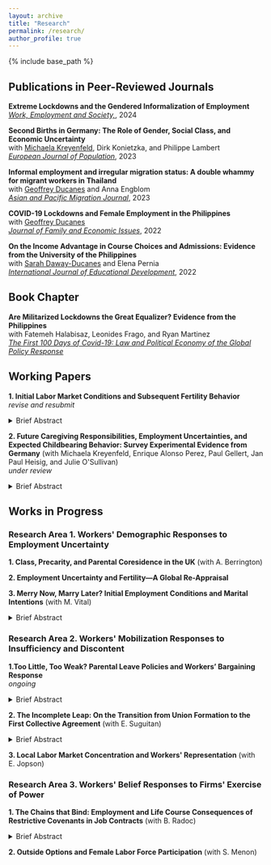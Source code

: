 ```yaml
---
layout: archive
title: "Research"
permalink: /research/
author_profile: true
---
```


{% include base_path %}

## Publications in Peer-Reviewed Journals 

**Extreme Lockdowns and the Gendered Informalization of Employment**<br>[_Work, Employment and Society,_](https://doi.org/10.1177/09500170241247121), 2024

**Second Births in Germany: The Role of Gender, Social Class, and Economic Uncertainty**<br>with [Michaela Kreyenfeld](https://www.hertie-school.org/en/research/faculty-and-researchers/profile/person/kreyenfeld), Dirk Konietzka, and Philippe Lambert<br>[_European Journal of Population_](https://link.springer.com/article/10.1007/s10680-023-09656-5), 2023

**Informal employment and irregular migration status: A double whammy for migrant workers in Thailand**<br>with [Geoffrey Ducanes](https://2012.ateneo.edu/ls/soss/economics/faculty/ducanes-geoffrey-m) and Anna Engblom<br>[_Asian and Pacific Migration Journal_](https://doi.org/10.1177/01171968231188135), 2023

**COVID-19 Lockdowns and Female Employment in the Philippines**<br>with [Geoffrey Ducanes](https://2012.ateneo.edu/ls/soss/economics/faculty/ducanes-geoffrey-m)<br>[_Journal of Family and Economic Issues_](https://link.springer.com/article/10.1007/s10834-022-09879-4), 2022

**On the Income Advantage in Course Choices and Admissions: Evidence from the University of the Philippines**<br>with [Sarah Daway-Ducanes](https://econ.upd.edu.ph/about-upse/faculty/ssdaway/) and Elena Pernia<br>[_International Journal of Educational Development_](https://www.sciencedirect.com/science/article/abs/pii/S0738059322000281), 2022

## Book Chapter

**Are Militarized Lockdowns the Great Equalizer? Evidence from the Philippines**<br>with Fatemeh Halabisaz, Leonides Frago, and Ryan Martinez<br>[_The First 100 Days of Covid-19: Law and Political Economy of the Global Policy Response_](https://books.google.de/books/about/The_First_100_Days_of_Covid_19.html?id=z35MzwEACAAJ&redir_esc=y)

## Working Papers

**1. Initial Labor Market Conditions and Subsequent Fertility Behavior**<br> _revise and resubmit_

<details>
  <summary>Brief Abstract</summary>
  
The conditions upon which people enter the labor market have been demonstrated to affect a variety of later life outcomes such as family formation, employment, and wealth accumulation. After the 2008-09 Global Financial Crisis, a thick strand of the literature has shown that initial employment uncertainty leads to postponed childbearing and higher ultimate childlessness. Yet it is not only individual conditions that matter, broader macroeconomic conditions upon entry also matter. Indeed, the “scarring” literature has likewise demonstrated how recessions negatively affect later life outcomes of their cohorts compared to non-recession entrants. Using detailed employment and birth histories of labor market entrants in Germany, this paper examines the effects of initial conditions, operationalized using fixed-term employment and recession year entry, on subsequent fertility behavior. To partly address endogenous selection bias, we employ a two-step identification strategy combining a non-parametric optimal full matching step and a parametric event history modeling step using the matched data. Results suggest that entering the labor market with a fixed-term contract has persistent negative effects on first births up to a decade after entry and the results are pronounced only for females, whereas entering during a recession has persistent negative effects only for males. </details> 

**2. Future Caregiving Responsibilities, Employment Uncertainties, and Expected Childbearing Behavior: Survey Experimental Evidence from Germany** (with Michaela Kreyenfeld, Enrique Alonso Perez, Paul Gellert, Jan Paul Heisig, and Julie O'Sullivan)<br>_under review_

<details>
  <summary>Brief Abstract</summary>
  
In societies experiencing declining birth rates, understanding factors that influence childbearing decisions is critical. We employ a factorial survey experiment to investigate how future narratives of old age caregiving responsibilities and employment uncertainties shape the expected childbearing behavior of a fictitious couple described in a vignette. Respondents from the nationally representative German Socio-Economic Panel Innovation Sample (SOEP-IS) (n=1,750) were randomly assigned five vignettes, each describing a hypothetical and future-oriented narrative with varying levels of old-age caregiving responsibilities and employment uncertainties. After each vignette, respondents rated their expectations about the couple’s childbearing behavior within the next three years using an 11-point Likert scale. Results show that high old age caregiving responsibilities and high employment uncertainties reduce expected childbearing behavior by 2.8 and 1.9 points respectively, compared to when both factors are absent. Taking respondent characteristics into account, further analyses reveal that while female respondents evaluate the importance of having low or no old age caregiving responsibilities than males do, neither objective nor subjective measures of respondents’ employment markers moderated the effect of future employment uncertainties. We discuss the implications of our results in highlighting the conditions that are regarded as more or less favorable for childbearing and, more broadly, how both future-oriented old-age caregiving duties and employment uncertainties alter expectations about family formation. </details>

## Works in Progress

### Research Area 1. Workers' Demographic Responses to Employment Uncertainty

**1. Class, Precarity, and Parental Coresidence in the UK** (with A. Berrington)

**2. Employment Uncertainty and Fertility—A Global Re-Appraisal**

**3. Merry Now, Marry Later? Initial Employment Conditions and Marital Intentions** (with M. Vital)

<details>
  <summary>Brief Abstract</summary>
  
Young adults typically navigate initial transitions into the labor market along with family formation intentions and decisions. A thick strand of literature, mostly based on Western contexts, demonstrates how employment instability is associated with marital behavior (intentions and actual transitions). The Philippines, as the only country in the world without any legal provision for divorce, is an interesting case in analyzing both the institution of and the preferences for marriage. Following the Oppenheimerian hypothesis that employment stability partly explains (earlier) marriage timing, especially among career-oriented young adults, we analyze: what is the relationship between precarious initial conditions and marital intentions among this highly educated subgroup? We estimate logistic regression models using data from a nationally representative college graduate tracer survey in the Philippines. Our analysis highlights three findings. (1) An overwhelming majority intend to get married (>90\%), regardless of employment status. (2) Precarious labor market states are not associated with marital intentions except for economically inactive females. (3) Precarity matters for the expressed timing of marriage---compared to their stably employed counterparts, marriage-oriented young adults on fixed-term contracts, unemployment, or economic inactivity express a slightly later ideal period to marry. These descriptive findings speak to the idea that highly educated young adults in ``merry'' employment conditions intend to marry sooner rather than later. </details>

### Research Area 2. Workers' Mobilization Responses to Insufficiency and Discontent

**1.Too Little, Too Weak? Parental Leave Policies and Workers’ Bargaining Response**<br> _ongoing_

<details>
  <summary>Brief Abstract</summary>
  
When statutory work and family entitlements are deemed insufficient, how do workers respond and compensate? Looking at some advanced economies points us to an idea---unionization and collective bargaining (CB) are channels to attain better conditions and higher benefit entitlements than what is legally guaranteed. Whether this ``success story'' applies in other contexts where unions play a less salient role and parental leave laws are perceived as less strongly enforced, as is the case in many developing countries, has not been explored. To address this, we construct a novel dataset of all private sector collective bargaining agreements (CBAs) in the Philippines from 2016-2021 to: (1) descriptively show the prevalence of paid parental leaves (PPLs) in CBAs and (2) analyze the causal effect of a 2019 maternity leave reform, which increased benefit entitlement from 8 to 15 weeks, on the inclusion of PPLs in CBAs using two quasi-experimental designs. Results show that around 65\% of CBAs contain reinforcing provisions that merely restate statutory leave entitlements, while only 5\% contain augmenting provisions that secure more leaves. Meanwhile, we do not find evidence that the 2019 reform crowded out PPL provisions in CBAs. Unpacking potential mechanisms, semi-structured interviews with union leaders lend support to the idea that where compliance and enforcement of family policy laws are perceived as weak, redundancy is as much of an objective as augmentation is in collective bargaining.
</details>

**2. The Incomplete Leap: On the Transition from Union Formation to the First Collective Agreement** (with E. Suguitan)

<details>
  <summary>Brief Abstract</summary>
  
In decentralized systems where unionization and bargaining occur at the establishment level, what explains the (speedy) transition from union formation to the first collective agreement? While prior evidence in some developed countries (e.g. United States) estimates this transition to be a little over a year, little to no evidence exists in other contexts where unions play a less central role. Extending prior literature, we analyze the Philippines where national unionization and collective bargaining coverage rates are relatively low. Using methods from survival analysis on novel register data, we descriptively demonstrate that: (1) median union membership density is low at 40\%; (2) only 20\% of all new union registrations have successfully registered a contract; and (3) unions with higher densities, that are independent, and in the manufacturing sector experience elevated transition rates to a collective agreement.
</details>

**3. Local Labor Market Concentration and Workers' Representation** (with E. Jopson)

### Research Area 3. Workers' Belief Responses to Firms' Exercise of Power

**1. The Chains that Bind: Employment and Life Course Consequences of Restrictive Covenants in Job Contracts** (with B. Radoc)

<details>
  <summary>Brief Abstract</summary>

Restrictive covenants (RCs) in job contracts serve as de facto chains restricting workers’ current and future mobility by preventing them from either prematurely exiting the firm or working for its competitor (or both) within a limited period post-employment. A growing strand of the literature has analyzed its effects on individual and aggregate wages and employment as well as firm-level innovation and profitability. In this project, we operationalize RCs as non-compete, non-solicitation, training repayment, and monitoring and enforcement clauses embedded in hypothetical job contracts. Using a conjoint design, we test the effects of these RCs on an array of subsequent outcomes including job search, satisfaction, and family formation intentions. Findings using preliminary data from highly educated labor market entrants in the Philippines lend evidence to the adverse effects of certain types of RCs. While non-competes substantially restrict within-industry job search, all types of RCs negatively affect job satisfaction, marital intentions, and fertility intentions. Our results echo the role of labor and antitrust regulations in abating the harms of excessive and restrictive term-setting in employer-employee contracts, consequently breaking the chains that bind. </details>

**2. Outside Options and Female Labor Force Participation** (with S. Menon)





